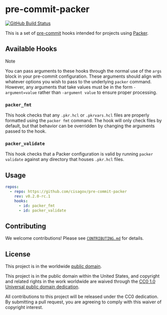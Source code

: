 # pre-commit-packer #

[![GitHub Build Status](https://github.com/cisagov/pre-commit-packer/workflows/build/badge.svg)](https://github.com/cisagov/pre-commit-packer/actions)

This is a set of [pre-commit](https://pre-commit.com) hooks intended for
projects using [Packer](https://www.packer.io/).

## Available Hooks ##

> [!NOTE]
> You can pass arguments to these hooks through the normal use of the `args` block
> in your pre-commit configuration. These arguments should align with whatever options
> you wish to pass to the underlying `packer` command. However, any arguments that
> take values must be in the form `-argument=value` rather than `-argument value`
> to ensure proper processing.

### `packer_fmt` ###

This hook checks that any `.pkr.hcl` or `.pkrvars.hcl` files are properly formatted
using the `packer fmt` command. The hook will only check files by default, but that
behavior can be overridden by changing the arguments passed to the hook.

### `packer_validate` ###

This hook checks that a Packer configuration is valid by running `packer validate`
against any directory that houses `.pkr.hcl` files.

## Usage ##

```yaml
repos:
  - repo: https://github.com/cisagov/pre-commit-packer
    rev: v0.2.0-rc.1
    hooks:
      - id: packer_fmt
      - id: packer_validate
```

## Contributing ##

We welcome contributions!  Please see [`CONTRIBUTING.md`](CONTRIBUTING.md) for
details.

## License ##

This project is in the worldwide [public domain](LICENSE).

This project is in the public domain within the United States, and
copyright and related rights in the work worldwide are waived through
the [CC0 1.0 Universal public domain
dedication](https://creativecommons.org/publicdomain/zero/1.0/).

All contributions to this project will be released under the CC0
dedication. By submitting a pull request, you are agreeing to comply
with this waiver of copyright interest.
